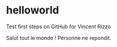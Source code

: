 # helloworld

Test first steps on GitHub for Vincent Rizzo

Salut tout le monde !
Personne ne repondit.
